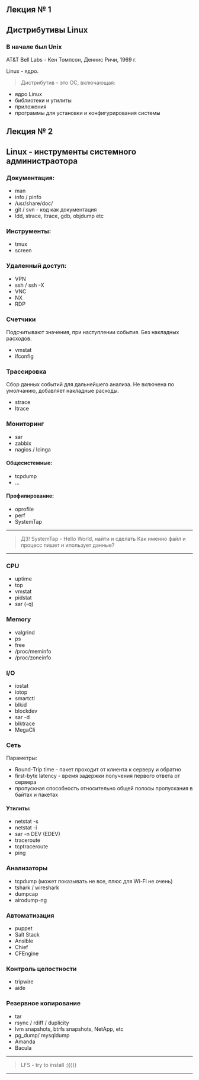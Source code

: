 ## Лекция № 1
## Дистрибутивы Linux

### В начале был Unix 

AT&T Bell Labs - Кен Томпсон, Деннис Ричи, 1969 г. 

Linux - ядро. 

> Дистрибутив - это ОС, включающая:

* ядро Linux
* библиотеки и утилиты 
* приложения 
* программы для установки и конфигурирования системы


## Лекция № 2 
## Linux - инструменты системного администраотора 

### Документация:

* man 
* info / pinfo
* /usr/share/doc/
* git / svn - код как документация
* ldd, strace, ltrace, gdb, objdump etc 


### Инструменты:

* tmux
* screen 

### Удаленный доступ:

* VPN 
* ssh / ssh -X
* VNC
* NX
* RDP

### Счетчики 

Подсчитывают значения, при наступлении события.
Без накладных расходов. 

* vmstat  
* ifconfig

### Трассировка

Сбор данных событий для дальнейшего анализа.
Не включена по умолчанию, добавляет накладные расходы.
* strace
* ltrace

### Мониторинг 

* sar
* zabbix
* nagios / Icinga


#### Общесистемные: 

* tcpdump
* ...


#### Профилирование: 

* oprofile
* perf
* SystemTap

------
> ДЗ! SystemTap - Hello World, найти и сделать
Как именно файл и процесс пишет и ипользует данные? 

------

### CPU 

* uptime
* top
* vmstat
* pidstat
* sar (-q)

### Memory

* valgrind
* ps
* free
* /proc/meminfo
* /proc/zoneinfo

### I/O 

* iostat
* iotop
* smartctl
* blkid
* blockdev 
* sar -d 
* blktrace
* MegaCli

### Сеть

Параметры:

* Round-Trip time - пакет проходит от клиента к серверу и обратно
* first-byte latency - время задержки получения первого ответа от сервера
* пропускная способность относительно общей полосы пропускания в байтах и пакетах

#### Утилиты:


* netstat -s
* netstat -i
* sar -n DEV (EDEV)
* traceroute
* tcptraceroute 
* ping 

### Анализаторы

* tcpdump (может показывать не все, плюс для Wi-Fi не очень)
* tshark / wireshark
* dumpcap
* airodump-ng


### Автоматизация

* puppet
* Salt Stack
* Ansible
* Chief
* CFEngine


### Контроль целостности

* tripwire
* aide


### Резервное копирование

* tar
* rsync / rdiff / duplicity
* lvm snapshots, btrfs snapshots, NetApp, etc
* pg_dump/ mysqldump
* Amanda
* Bacula

-----

> LFS - try to install :)))))

-----






